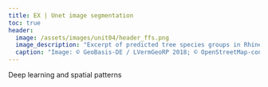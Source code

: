 ```yaml
---
title: EX | Unet image segmentation
toc: true
header:
  image: /assets/images/unit04/header_ffs.png
  image_description: "Excerpt of predicted tree species groups in Rhineland-Palatinate"
  caption: "Image: © GeoBasis-DE / LVermGeoRP 2018; © OpenStreetMap-contributors; © Hansen/UMD/Google/USGS/NASA; © ESA - produced from ESA remote sensing data"
---
```


Deep learning and spatial patterns

<!--more-->
